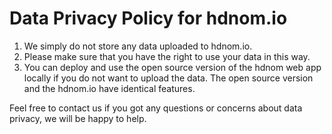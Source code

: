 
# Data Privacy Policy for hdnom.io

  1. We simply do not store any data uploaded to hdnom.io.
  2. Please make sure that you have the right to use your data in this way.
  3. You can deploy and use the open source version of the hdnom web app
     locally if you do not want to upload the data.
     The open source version and the hdnom.io have identical features.

Feel free to contact us if you got any questions or concerns about data privacy,
we will be happy to help.

